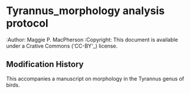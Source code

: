 Tyrannus_morphology analysis protocol
=====================================

:Author: Maggie P. MacPherson
:Copyright: This document is available under a Crative Commons ('CC-BY'_) license.

Modification History
--------------------


This accompanies a manuscript on morphology in the Tyrannus genus of birds.

